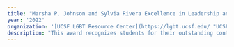 ```yaml
---
title: "Marsha P. Johnson and Sylvia Rivera Excellence in Leadership and Activism Award"
year: '2022'
organization: '[UCSF LGBT Resource Center](https://lgbt.ucsf.edu/ "UCSF LGBT Resource Center (opens in new window)"){:target="_blank"}'
description: "This award recognizes students for their outstanding contributions and commitments to LGBTQ equity during their tenure at UCSF."
---
```

